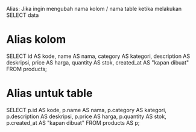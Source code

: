 Alias: Jika ingin mengubah nama kolom / nama table ketika melakukan SELECT data

# Alias kolom
SELECT id AS kode,
       name AS nama,
       category AS kategori,
       description AS deskripsi,
       price AS harga,
       quantity AS stok,
       created_at AS "kapan dibuat"
FROM products;

# Alias untuk table
SELECT p.id AS kode,
       p.name AS nama,
       p.category AS kategori,
       p.description AS deskripsi,
       p.price AS harga,
       p.quantity AS stok,
       p.created_at AS "kapan dibuat"
FROM products AS p;